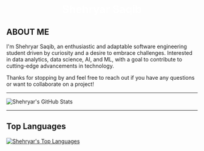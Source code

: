 <div align="center" style="background color: black">
  <h1 style="color:white">Shehryar Saqib</h1>
</div>

## ABOUT ME

I'm Shehryar Saqib, an enthusiastic and adaptable software engineering student driven by curiosity and a desire to embrace challenges. Interested in data analytics, data science, AI, and ML, with a goal to contribute to cutting-edge advancements in technology.

Thanks for stopping by and feel free to reach out if you have any questions or want to collaborate on a project!

---

<div>
  <img src="https://github-readme-stats.vercel.app/api?username=shehryar-saqib&show_icons=true&theme=radical" alt="Shehryar's GitHub Stats">
</div>

---

## Top Languages 
<div>
  <a href="https://github.com/shehryar-saqib/github-readme-stats">
    <img src="https://github-readme-stats.vercel.app/api/top-langs/?username=shehryar-saqib&layout=compact" alt="Shehryar's Top Languages">
  </a>
</div>

